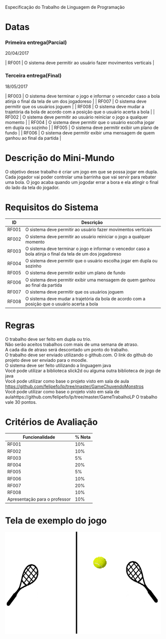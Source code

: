 
Especificação do Trabalho de Linguagem de Programação

# Datas

### Primeira entrega(Parcial)

20/04/2017

| RF001 | O sistema deve permitir ao usuário fazer movimentos verticais |



### Terceira entrega(Final)
18/05/2017

| RF003 | O sistema deve terminar o jogo e informar o vencedor caso a bola atinja o final da tela de um dos jogadoreso | 
| RF007 | O sistema deve permitir que os usuários joguem | 
| RF008 | O sistema deve mudar a trajetória da bola de acordo com a posição que o usuário acerta a bola | 
| RF002 | O sistema deve permitir ao usuário reiniciar o jogo a qualquer momento |
| RF004 | O sistema deve permitir que o usuário escolha jogar em dupla ou sozinho |
| RF005 | O sistema deve permitir exibir um plano de fundo | 
| RF006 | O sistema deve permitir exibir uma mensagem de quem ganhou ao final da partida | 


# Descrição do Mini-Mundo

O objetivo desse trabalho é criar um jogo em que se possa jogar em dupla. 
Cada jogador vai poder controlar uma barrinha que vai servir para rebater uma bola. 
O jogo acaba quando um jogodar errar a bora e ela atingir o final do lado da tela do jogador. 


# Requisitos do Sistema

| ID | Descrição |  
| --- | --- | 
| RF001 | O sistema deve permitir ao usuário fazer movimentos verticais |
| RF002 | O sistema deve permitir ao usuário reiniciar o jogo a qualquer momento |
| RF003 | O sistema deve terminar o jogo e informar o vencedor caso a bola atinja o final da tela de um dos jogadoreso | 
| RF004 | O sistema deve permitir que o usuário escolha jogar em dupla ou sozinho |
| RF005 | O sistema deve permitir exibir um plano de fundo | 
| RF006 | O sistema deve permitir exibir uma mensagem de quem ganhou ao final da partida | 
| RF007 | O sistema deve permitir que os usuários joguem | 
| RF008 | O sistema deve mudar a trajetória da bola de acordo com a posição que o usuário acerta a bola | 



# Regras 

O trabalho deve ser feito em dupla ou trio. <br>
Não serão aceitos trabalhos com mais de uma semana de atraso. <br>
A cada dia de atraso será descontado um ponto do trabalho. <br>
O trabalho deve ser enviado utilizando o github.com. O link do github do projeto deve ser enviado para o moodle.<br>
O sistema deve ser feito utilizando a linguagem java<br>
Você pode utilizar a biblioteca slick2d ou alguma outra biblioteca de jogo de java<br>
Você pode utilizar como base o projeto visto em sala de aula https://github.com/felipefo/lp/tree/master/GameChuvendoMonstros<br>
Você pode utilizar como base o projeto visto em sala de aulahttps://github.com/felipefo/lp/tree/master/GameTrabalhoLP
O trabalho vale 30 pontos.


# Critérios de Avaliação 

| Funcionalidade | % Nota| 
| --- | --- |
| RF001 | 10% |
| RF002 | 10%  |
| RF003 | 5%  | 
| RF004 | 20%  |
| RF005 | 5%  |
| RF006 | 10%  | 
| RF007 | 20%  | 
| RF008 | 10%  | 
| Apresentação para o professor | 10%  | 


# Tela de exemplo do jogo

![alt text](https://github.com/felipefo/lp/blob/master/Trabalho1/imagem_jogo.png)

